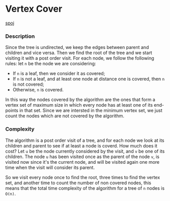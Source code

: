 # Vertex Cover

[spoj](http://www.spoj.com/problems/PT07X/)

### Description
Since the tree is undirected, we keep the edges between parent and children and vice versa. Then we find the root of the tree and we start visiting it with a post order visit. For each node, we follow the following rules: let `n` be the node we are considering:

* If `n` is a leaf, then we consider it as covered;
* If `n` is not a leaf, and at least one node at distance one is covered, then `n` is not covered;
* Otherwise, `n` is covered.

In this way the nodes covered by the algorithm are the ones that form a vertex set of maximum size in which every node has at least one of its end-points in that set. Since we are intersted in the minimum vertex set, we just count the nodes which are not covered by the algorithm.

### Complexity
The algorithm is a post order visit of a tree, and for each node we look at its children and parent to see if at least a node is coverd. How much does it cost? Let `u` be the node currently considered by the visit, and `v` be one of its children. The node `u` has been visited once as the parent of the node `v`, is visited now since it's the current node, and will be visited again one more time when the visit will consider its parent.

So we visit every node once to find the root, three times to find the vertex set, and another time to count the number of non covered nodes, this means that the total time complexity of the algorithm for a tree of `n` nodes is `O(n)`.
